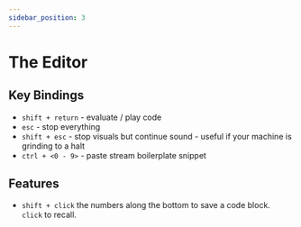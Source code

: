```yaml
---
sidebar_position: 3
---
```

# The Editor

## Key Bindings
* `shift + return` - evaluate / play code
* `esc` - stop everything
* `shift + esc` - stop visuals but continue sound - useful if your machine is grinding to a halt
* `ctrl + <0 - 9>` - paste stream boilerplate snippet

## Features
* `shift + click` the numbers along the bottom to save a code block. `click` to recall.
